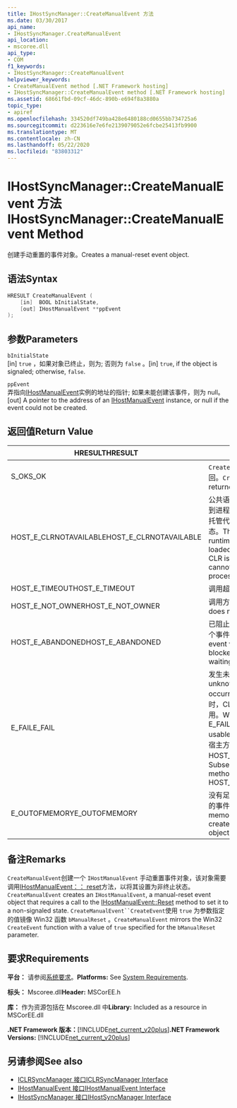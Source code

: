 ```yaml
---
title: IHostSyncManager::CreateManualEvent 方法
ms.date: 03/30/2017
api_name:
- IHostSyncManager.CreateManualEvent
api_location:
- mscoree.dll
api_type:
- COM
f1_keywords:
- IHostSyncManager::CreateManualEvent
helpviewer_keywords:
- CreateManualEvent method [.NET Framework hosting]
- IHostSyncManager::CreateManualEvent method [.NET Framework hosting]
ms.assetid: 68661fbd-09cf-46dc-890b-e694f8a3880a
topic_type:
- apiref
ms.openlocfilehash: 334520df749ba428e6480188cd0655bb734725a6
ms.sourcegitcommit: d223616e7e6fe2139079052e6fcbe25413fb9900
ms.translationtype: MT
ms.contentlocale: zh-CN
ms.lasthandoff: 05/22/2020
ms.locfileid: "83803312"
---
```

# <a name="ihostsyncmanagercreatemanualevent-method"></a><span data-ttu-id="ff692-102">IHostSyncManager::CreateManualEvent 方法</span><span class="sxs-lookup"><span data-stu-id="ff692-102">IHostSyncManager::CreateManualEvent Method</span></span>
<span data-ttu-id="ff692-103">创建手动重置的事件对象。</span><span class="sxs-lookup"><span data-stu-id="ff692-103">Creates a manual-reset event object.</span></span>  
  
## <a name="syntax"></a><span data-ttu-id="ff692-104">语法</span><span class="sxs-lookup"><span data-stu-id="ff692-104">Syntax</span></span>  
  
```cpp  
HRESULT CreateManualEvent (  
    [in]  BOOL bInitialState,  
    [out] IHostManualEvent **ppEvent  
);  
```  
  
## <a name="parameters"></a><span data-ttu-id="ff692-105">参数</span><span class="sxs-lookup"><span data-stu-id="ff692-105">Parameters</span></span>  
 `bInitialState`  
 <span data-ttu-id="ff692-106">[in] `true` ，如果对象已终止，则为; 否则为 `false` 。</span><span class="sxs-lookup"><span data-stu-id="ff692-106">[in] `true`, if the object is signaled; otherwise, `false`.</span></span>  
  
 `ppEvent`  
 <span data-ttu-id="ff692-107">弄指向[IHostManualEvent](ihostmanualevent-interface.md)实例的地址的指针; 如果未能创建该事件，则为 null。</span><span class="sxs-lookup"><span data-stu-id="ff692-107">[out] A pointer to the address of an [IHostManualEvent](ihostmanualevent-interface.md) instance, or null if the event could not be created.</span></span>  
  
## <a name="return-value"></a><span data-ttu-id="ff692-108">返回值</span><span class="sxs-lookup"><span data-stu-id="ff692-108">Return Value</span></span>  
  
|<span data-ttu-id="ff692-109">HRESULT</span><span class="sxs-lookup"><span data-stu-id="ff692-109">HRESULT</span></span>|<span data-ttu-id="ff692-110">说明</span><span class="sxs-lookup"><span data-stu-id="ff692-110">Description</span></span>|  
|-------------|-----------------|  
|<span data-ttu-id="ff692-111">S_OK</span><span class="sxs-lookup"><span data-stu-id="ff692-111">S_OK</span></span>|<span data-ttu-id="ff692-112">`CreateManualEvent`已成功返回。</span><span class="sxs-lookup"><span data-stu-id="ff692-112">`CreateManualEvent` returned successfully.</span></span>|  
|<span data-ttu-id="ff692-113">HOST_E_CLRNOTAVAILABLE</span><span class="sxs-lookup"><span data-stu-id="ff692-113">HOST_E_CLRNOTAVAILABLE</span></span>|<span data-ttu-id="ff692-114">公共语言运行时（CLR）未加载到进程中，或 CLR 处于无法运行托管代码或成功处理调用的状态。</span><span class="sxs-lookup"><span data-stu-id="ff692-114">The common language runtime (CLR) has not been loaded into a process, or the CLR is in a state in which it cannot run managed code or process the call successfully.</span></span>|  
|<span data-ttu-id="ff692-115">HOST_E_TIMEOUT</span><span class="sxs-lookup"><span data-stu-id="ff692-115">HOST_E_TIMEOUT</span></span>|<span data-ttu-id="ff692-116">调用超时。</span><span class="sxs-lookup"><span data-stu-id="ff692-116">The call timed out.</span></span>|  
|<span data-ttu-id="ff692-117">HOST_E_NOT_OWNER</span><span class="sxs-lookup"><span data-stu-id="ff692-117">HOST_E_NOT_OWNER</span></span>|<span data-ttu-id="ff692-118">调用方不拥有该锁。</span><span class="sxs-lookup"><span data-stu-id="ff692-118">The caller does not own the lock.</span></span>|  
|<span data-ttu-id="ff692-119">HOST_E_ABANDONED</span><span class="sxs-lookup"><span data-stu-id="ff692-119">HOST_E_ABANDONED</span></span>|<span data-ttu-id="ff692-120">已阻止的线程或纤程正在等待某个事件时，该事件被取消。</span><span class="sxs-lookup"><span data-stu-id="ff692-120">An event was canceled while a blocked thread or fiber was waiting on it.</span></span>|  
|<span data-ttu-id="ff692-121">E_FAIL</span><span class="sxs-lookup"><span data-stu-id="ff692-121">E_FAIL</span></span>|<span data-ttu-id="ff692-122">发生未知的灾难性故障。</span><span class="sxs-lookup"><span data-stu-id="ff692-122">An unknown catastrophic failure occurred.</span></span> <span data-ttu-id="ff692-123">当方法返回 E_FAIL 时，CLR 在该进程内将不再可用。</span><span class="sxs-lookup"><span data-stu-id="ff692-123">When a method returns E_FAIL, the CLR is no longer usable within the process.</span></span> <span data-ttu-id="ff692-124">对宿主方法的后续调用会返回 HOST_E_CLRNOTAVAILABLE。</span><span class="sxs-lookup"><span data-stu-id="ff692-124">Subsequent calls to hosting methods return HOST_E_CLRNOTAVAILABLE.</span></span>|  
|<span data-ttu-id="ff692-125">E_OUTOFMEMORY</span><span class="sxs-lookup"><span data-stu-id="ff692-125">E_OUTOFMEMORY</span></span>|<span data-ttu-id="ff692-126">没有足够的内存可用于创建请求的事件对象。</span><span class="sxs-lookup"><span data-stu-id="ff692-126">Not enough memory was available to create the requested event object.</span></span>|  
  
## <a name="remarks"></a><span data-ttu-id="ff692-127">备注</span><span class="sxs-lookup"><span data-stu-id="ff692-127">Remarks</span></span>  
 <span data-ttu-id="ff692-128">`CreateManualEvent`创建一个 `IHostManualEvent` 手动重置事件对象，该对象需要调用[IHostManualEvent：： reset](ihostmanualevent-reset-method.md)方法，以将其设置为非终止状态。</span><span class="sxs-lookup"><span data-stu-id="ff692-128">`CreateManualEvent` creates an `IHostManualEvent`, a manual-reset event object that requires a call to the [IHostManualEvent::Reset](ihostmanualevent-reset-method.md) method to set it to a non-signaled state.</span></span> <span data-ttu-id="ff692-129">`CreateManualEvent``CreateEvent`使用 `true` 为参数指定的值镜像 Win32 函数 `bManualReset` 。</span><span class="sxs-lookup"><span data-stu-id="ff692-129">`CreateManualEvent` mirrors the Win32 `CreateEvent` function with a value of `true` specified for the `bManualReset` parameter.</span></span>  
  
## <a name="requirements"></a><span data-ttu-id="ff692-130">要求</span><span class="sxs-lookup"><span data-stu-id="ff692-130">Requirements</span></span>  
 <span data-ttu-id="ff692-131">**平台：** 请参阅[系统要求](../../get-started/system-requirements.md)。</span><span class="sxs-lookup"><span data-stu-id="ff692-131">**Platforms:** See [System Requirements](../../get-started/system-requirements.md).</span></span>  
  
 <span data-ttu-id="ff692-132">**标头：** Mscoree.dll</span><span class="sxs-lookup"><span data-stu-id="ff692-132">**Header:** MSCorEE.h</span></span>  
  
 <span data-ttu-id="ff692-133">**库：** 作为资源包括在 Mscoree.dll 中</span><span class="sxs-lookup"><span data-stu-id="ff692-133">**Library:** Included as a resource in MSCorEE.dll</span></span>  
  
 <span data-ttu-id="ff692-134">**.NET Framework 版本：**[!INCLUDE[net_current_v20plus](../../../../includes/net-current-v20plus-md.md)]</span><span class="sxs-lookup"><span data-stu-id="ff692-134">**.NET Framework Versions:** [!INCLUDE[net_current_v20plus](../../../../includes/net-current-v20plus-md.md)]</span></span>  
  
## <a name="see-also"></a><span data-ttu-id="ff692-135">另请参阅</span><span class="sxs-lookup"><span data-stu-id="ff692-135">See also</span></span>

- [<span data-ttu-id="ff692-136">ICLRSyncManager 接口</span><span class="sxs-lookup"><span data-stu-id="ff692-136">ICLRSyncManager Interface</span></span>](iclrsyncmanager-interface.md)
- [<span data-ttu-id="ff692-137">IHostManualEvent 接口</span><span class="sxs-lookup"><span data-stu-id="ff692-137">IHostManualEvent Interface</span></span>](ihostmanualevent-interface.md)
- [<span data-ttu-id="ff692-138">IHostSyncManager 接口</span><span class="sxs-lookup"><span data-stu-id="ff692-138">IHostSyncManager Interface</span></span>](ihostsyncmanager-interface.md)

